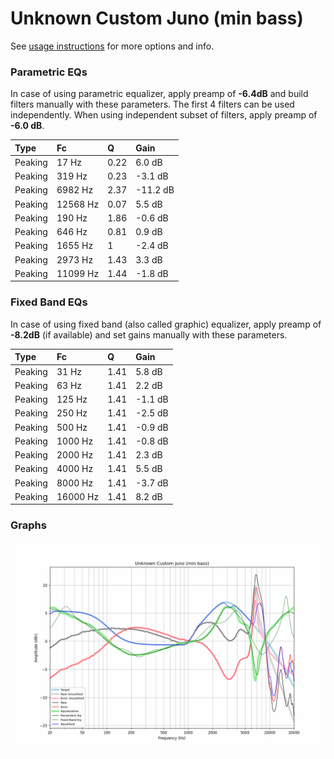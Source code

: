 # Unknown Custom Juno (min bass)
See [usage instructions](https://github.com/jaakkopasanen/AutoEq#usage) for more options and info.

### Parametric EQs
In case of using parametric equalizer, apply preamp of **-6.4dB** and build filters manually
with these parameters. The first 4 filters can be used independently.
When using independent subset of filters, apply preamp of **-6.0 dB**.

| Type    | Fc       |    Q | Gain     |
|:--------|:---------|:-----|:---------|
| Peaking | 17 Hz    | 0.22 | 6.0 dB   |
| Peaking | 319 Hz   | 0.23 | -3.1 dB  |
| Peaking | 6982 Hz  | 2.37 | -11.2 dB |
| Peaking | 12568 Hz | 0.07 | 5.5 dB   |
| Peaking | 190 Hz   | 1.86 | -0.6 dB  |
| Peaking | 646 Hz   | 0.81 | 0.9 dB   |
| Peaking | 1655 Hz  | 1    | -2.4 dB  |
| Peaking | 2973 Hz  | 1.43 | 3.3 dB   |
| Peaking | 11099 Hz | 1.44 | -1.8 dB  |

### Fixed Band EQs
In case of using fixed band (also called graphic) equalizer, apply preamp of **-8.2dB**
(if available) and set gains manually with these parameters.

| Type    | Fc       |    Q | Gain    |
|:--------|:---------|:-----|:--------|
| Peaking | 31 Hz    | 1.41 | 5.8 dB  |
| Peaking | 63 Hz    | 1.41 | 2.2 dB  |
| Peaking | 125 Hz   | 1.41 | -1.1 dB |
| Peaking | 250 Hz   | 1.41 | -2.5 dB |
| Peaking | 500 Hz   | 1.41 | -0.9 dB |
| Peaking | 1000 Hz  | 1.41 | -0.8 dB |
| Peaking | 2000 Hz  | 1.41 | 2.3 dB  |
| Peaking | 4000 Hz  | 1.41 | 5.5 dB  |
| Peaking | 8000 Hz  | 1.41 | -3.7 dB |
| Peaking | 16000 Hz | 1.41 | 8.2 dB  |

### Graphs
![](./Unknown%20Custom%20Juno%20(min%20bass).png)